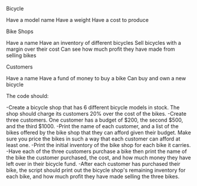 Bicycle

Have a model name
Have a weight
Have a cost to produce

Bike Shops

Have a name
Have an inventory of different bicycles
Sell bicycles with a margin over their cost
Can see how much profit they have made from selling bikes

Customers

Have a name
Have a fund of money to buy a bike
Can buy and own a new bicycle

The code should:

-Create a bicycle shop that has 6 different bicycle models in stock. The shop should charge its customers 20% over the cost of the 
bikes.
-Create three customers. One customer has a budget of $200, the second $500, and the third $1000.
-Print the name of each customer, and a list of the bikes offered by the bike shop that they can afford given their budget. 
Make sure you price the bikes in such a way that each customer can afford at least one.
-Print the initial inventory of the bike shop for each bike it carries.
-Have each of the three customers purchase a bike then print the name of the bike the customer purchased, the cost, and how much
money they have left over in their bicycle fund.
-After each customer has purchased their bike, the script should print out the bicycle shop's remaining inventory for each bike, 
and how much profit they have made selling the three bikes.